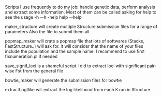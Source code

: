 Scripts I use frequently to do my job: handle genetic data, perform analysis and extract some information. Most of them can be called asking for help to see the usage -h --h -help help --help

maker_structure will create multiple Structure submission files for a range of parameters
Also the file to submit them all

popmap_maker will crate a popmap file that lots of softwares (Stacks, FastStructure..) will ask for. It will consider that the name of your files include the population and the sample name. I recommend to use first fixnumeration.pl if needed

save_signif_loci is a shameful script I did to extract loci with significant pair-wise Fst from the general file

bowtie_maker will generate the submission files for bowtie

extractLogtlike will extract the log likelihood from each K ran in Structure
